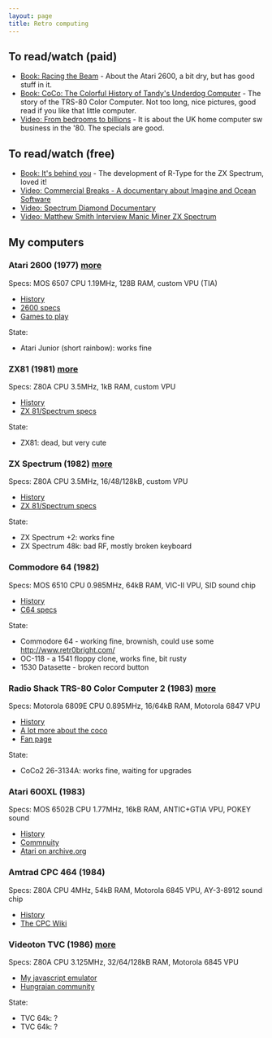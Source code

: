 ```yaml
---
layout: page
title: Retro computing
---
```


## To read/watch (paid)

* [Book: Racing the Beam](http://mitpress.mit.edu/books/racing-beam) - About the Atari 2600, a bit dry, but has good stuff in it.
* [Book: CoCo: The Colorful History of Tandy's Underdog Computer](http://www.crcpress.com/product/isbn/9781466592476) - The story of the TRS-80 Color Computer. Not too long, nice pictures, good read if you like that little computer.
* [Video: From bedrooms to billions](http://www.frombedroomstobillions.com) - It is about the UK home computer sw business in the '80. The specials are good.


## To read/watch (free)

* [Book: It's behind you](http://bizzley.com) - The development of R-Type for the ZX Spectrum, loved it!
* [Video: Commercial Breaks - A documentary about Imagine and Ocean Software](https://www.youtube.com/watch?v=Bj-KZdiSrg4)
* [Video: Spectrum Diamond Documentary](https://www.youtube.com/watch?v=2ro5acUgqzY)
* [Video: Matthew Smith Interview Manic Miner ZX Spectrum](https://www.youtube.com/watch?v=FWmmMZlhcqU)


## My computers

### Atari 2600 (1977) [more](/atari2600.html)

Specs: MOS 6507 CPU 1.19MHz, 128B RAM, custom VPU (TIA)

* [History](https://atariage.com/2600/)
* [2600 specs](http://problemkaputt.de/2k6specs.htm)
* [Games to play](http://videogamecritic.com/2600.htm)

State:

* Atari Junior (short rainbow): works fine

### ZX81 (1981) [more](/zx81.html)

Specs: Z80A CPU 3.5MHz, 1kB RAM, custom VPU

* [History](http://www.theregister.co.uk/2011/03/04/sinclair_zx81_anniversary/)
* [ZX 81/Spectrum specs](http://problemkaputt.de/zxdocs.htm)

State:

* ZX81: dead, but very cute

### ZX Spectrum (1982) [more](/zx82.html)

Specs: Z80A CPU 3.5MHz, 16/48/128kB, custom VPU

* [History](http://www.theregister.co.uk/2012/04/23/retro_week_sinclair_zx_spectrum_at_30/)
* [ZX 81/Spectrum specs](http://problemkaputt.de/zxdocs.htm)

State:

* ZX Spectrum +2: works fine
* ZX Spectrum 48k: bad RF, mostly broken keyboard

### Commodore 64 (1982)

Specs: MOS 6510 CPU 0.985MHz, 64kB RAM, VIC-II VPU, SID sound chip

* [History](http://en.wikipedia.org/wiki/Commodore_64)
* [C64 specs](http://problemkaputt.de/pagezero.htm)

State:

* Commodore 64 - working fine, brownish, could use some http://www.retr0bright.com/
* OC-118 - a 1541 floppy clone, works fine, bit rusty
* 1530 Datasette - broken record button

### Radio Shack TRS-80 Color Computer 2 (1983) [more](/trs80cc.html)

Specs: Motorola 6809E CPU 0.895MHz, 16/64kB RAM, Motorola 6847 VPU

* [History](http://en.wikipedia.org/wiki/TRS-80_Color_Computer#Origin_and_history)
* [A lot more about the coco](http://www.cocopedia.com/wiki/index.php/Tandy%27s_Little_Wonder)
* [Fan page](http://tandycoco.com/)

State:

* CoCo2 26-3134A: works fine, waiting for upgrades

### Atari 600XL (1983)

Specs: MOS 6502B CPU 1.77MHz, 16kB RAM, ANTIC+GTIA VPU, POKEY sound

* [History](http://www.gamasutra.com/view/feature/132144/a_history_of_gaming_platforms_.php)
* [Commnuity](http://atariage.com)
* [Atari on archive.org](https://archive.org/details/softwarelibrary_atari)

### Amtrad CPC 464 (1984)

Specs: Z80A CPU 4MHz, 54kB RAM, Motorola 6845 VPU, AY-3-8912 sound chip

* [History](http://www.theregister.co.uk/Print/2014/02/12/archaeologic_amstrad_cpc_464/)
* [The CPC Wiki](http://www.cpcwiki.eu/index.php/Main_Page)

### Videoton TVC (1986) [more](/tvc.html)

Specs: Z80A CPU 3.125MHz, 32/64/128kB RAM, Motorola 6845 VPU

* [My javascript emulator](http://github.com/teki/jstvc)
* [Hungraian community](http://tvc.homeserver.hu/)

State:

* TVC 64k: ?
* TVC 64k: ?
